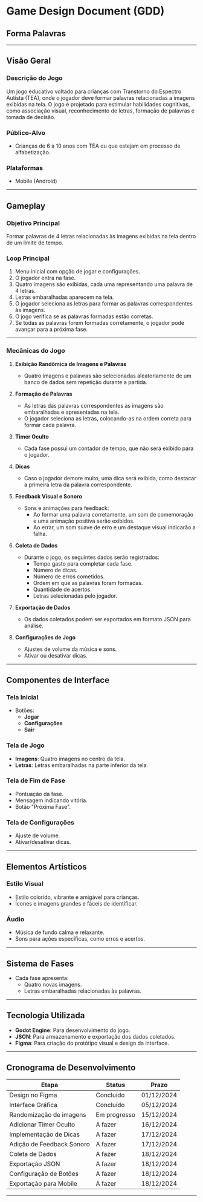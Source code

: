 # **Game Design Document (GDD)**  
## **Forma Palavras**  

---

## **Visão Geral**  

### **Descrição do Jogo**  
Um jogo educativo voltado para crianças com Transtorno do Espectro Autista (TEA), onde o jogador deve formar palavras relacionadas a imagens exibidas na tela. O jogo é projetado para estimular habilidades cognitivas, como associação visual, reconhecimento de letras, formação de palavras e tomada de decisão.  

### **Público-Alvo**  
- Crianças de 6 a 10 anos com TEA ou que estejam em processo de alfabetização.  

### **Plataformas**  
- Mobile (Android)  

---

## **Gameplay**

### **Objetivo Principal**  
Formar palavras de 4 letras relacionadas às imagens exibidas na tela dentro de um limite de tempo.  

### **Loop Principal**  
1. Menu inicial com opção de jogar e configurações.
2. O jogador entra na fase.
3. Quatro imagens são exibidas, cada uma representando uma palavra de 4 letras.  
4. Letras embaralhadas aparecem na tela.  
5. O jogador seleciona as letras para formar as palavras correspondentes às imagens.  
6. O jogo verifica se as palavras formadas estão corretas.  
7. Se todas as palavras forem formadas corretamente, o jogador pode avançar para a próxima fase.  

---

### **Mecânicas do Jogo**

1. **Exibição Randômica de Imagens e Palavras**  
   - Quatro imagens e palavras são selecionadas aleatoriamente de um banco de dados sem repetição durante a partida.  

2. **Formação de Palavras**  
   - As letras das palavras correspondentes às imagens são embaralhadas e apresentadas na tela.  
   - O jogador seleciona as letras, colocando-as na ordem correta para formar cada palavra.  

3. **Timer Oculto**  
   - Cada fase possui um contador de tempo, que não será exibido para o jogador.   

4. **Dicas**  
   - Caso o jogador demore muito, uma dica será exibida, como destacar a primeira letra da palavra correspondente.  

5. **Feedback Visual e Sonoro**  
   - Sons e animações para feedback:
	 - Ao formar uma palavra corretamente, um som de comemoração e uma animação positiva serão exibidos.  
	 - Ao errar, um som suave de erro e um destaque visual indicarão a falha.  

6. **Coleta de Dados**  
   - Durante o jogo, os seguintes dados serão registrados:
	 - Tempo gasto para completar cada fase.  
	 - Número de dicas.  
	 - Número de erros cometidos.  
	 - Ordem em que as palavras foram formadas.  
	 - Quantidade de acertos.  
	 - Letras selecionadas pelo jogador.  

7. **Exportação de Dados**  
   - Os dados coletados podem ser exportados em formato JSON para análise.  

8. **Configurações de Jogo**  
   - Ajustes de volume da música e sons.  
   - Ativar ou desativar dicas.  

---

## **Componentes de Interface**

### **Tela Inicial**  
- Botões:  
  - **Jogar**  
  - **Configurações**  
  - **Sair**  

### **Tela de Jogo**  
- **Imagens**: Quatro imagens no centro da tela.  
- **Letras**: Letras embaralhadas na parte inferior da tela.

### **Tela de Fim de Fase**  
- Pontuação da fase.  
- Mensagem indicando vitória.  
- Botão "Próxima Fase".  

### **Tela de Configurações**  
- Ajuste de volume.  
- Ativar/desativar dicas.  

---

## **Elementos Artísticos**

### **Estilo Visual**  
- Estilo colorido, vibrante e amigável para crianças.  
- Ícones e imagens grandes e fáceis de identificar.  

### **Áudio**  
- Música de fundo calma e relaxante.  
- Sons para ações específicas, como erros e acertos.  

---

## **Sistema de Fases**

- Cada fase apresenta:
  - Quatro novas imagens.
  - Letras embaralhadas relacionadas às palavras.  

---

## **Tecnologia Utilizada**

- **Godot Engine**: Para desenvolvimento do jogo.  
- **JSON**: Para armazenamento e exportação dos dados coletados.  
- **Figma**: Para criação do protótipo visual e design da interface.  

---

## **Cronograma de Desenvolvimento**

| Etapa                      | Status       | Prazo         |
|----------------------------|--------------|---------------|
| Design no Figma            | Concluído    | 01/12/2024    |
| Interface Gráfica          | Concluído    | 05/12/2024    |
| Randomização de imagens    | Em progresso | 15/12/2024    |
| Adicionar Timer Oculto     | A fazer      | 16/12/2024    |
| Implementação de Dicas     | A fazer      | 17/12/2024    |
| Adição de Feedback Sonoro  | A fazer      | 17/12/2024    |
| Coleta de Dados            | A fazer      | 18/12/2024    |
| Exportação JSON            | A fazer      | 18/12/2024    |
| Configuração de Botões     | A fazer      | 18/12/2024    |
| Exportação para Mobile     | A fazer      | 18/12/2024    |

---

